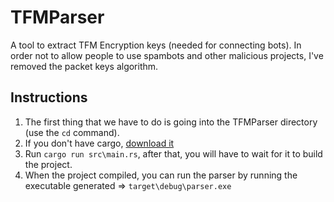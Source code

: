 # TFMParser
A tool to extract TFM Encryption keys (needed for connecting bots). In order not to allow people to use spambots and other malicious projects, I've removed the packet keys algorithm.

## Instructions
1) The first thing that we have to do is going into the TFMParser directory (use the `cd` command).
2) If you don't have cargo, [download it](https://doc.rust-lang.org/cargo/getting-started/installation.html)
3) Run `cargo run src\main.rs`, after that, you will have to wait for it to build the project.
4) When the project compiled, you can run the parser by running the executable generated => `target\debug\parser.exe`
